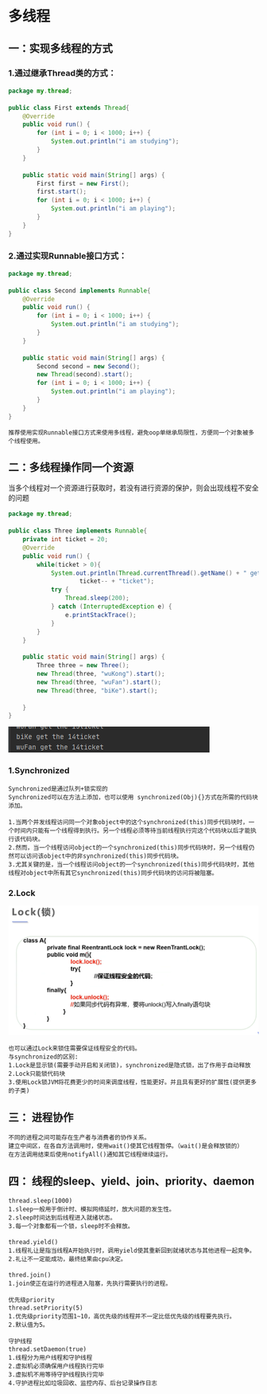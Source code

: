 # 多线程

## 一：实现多线程的方式

### 1.通过继承Thread类的方式：

```java
package my.thread;

public class First extends Thread{
    @Override
    public void run() {
        for (int i = 0; i < 1000; i++) {
            System.out.println("i am studying");
        }
    }

    public static void main(String[] args) {
        First first = new First();
        first.start();
        for (int i = 0; i < 1000; i++) {
            System.out.println("i am playing");
        }
    }
}

```

### 2.通过实现Runnable接口方式：

```java
package my.thread;

public class Second implements Runnable{
    @Override
    public void run() {
        for (int i = 0; i < 1000; i++) {
            System.out.println("i am studying");
        }
    }

    public static void main(String[] args) {
        Second second = new Second();
        new Thread(second).start();
        for (int i = 0; i < 1000; i++) {
            System.out.println("i am playing");
        }
    }
}

```

```tip
推荐使用实现Runnable接口方式来使用多线程，避免oop单继承局限性，方便同一个对象被多个线程使用。
```



## 二：多线程操作同一个资源 

当多个线程对一个资源进行获取时，若没有进行资源的保护，则会出现线程不安全的问题

```java
package my.thread;

public class Three implements Runnable{
    private int ticket = 20;
    @Override
    public void run() {
        while(ticket > 0){
            System.out.println(Thread.currentThread().getName() + " get the " +
                    ticket-- + "ticket");
            try {
                Thread.sleep(200);
            } catch (InterruptedException e) {
                e.printStackTrace();
            }
        }
    }

    public static void main(String[] args) {
        Three three = new Three();
        new Thread(three, "wuKong").start();
        new Thread(three, "wuFan").start();
        new Thread(three, "biKe").start();

    }
}

```

![image-20201122155905356](thread_note.assets/image-20201122155905356.png)

### 1.Synchronized

```tip
Synchronized是通过队列+锁实现的
Synchronized可以在方法上添加，也可以使用 synchronized(Obj){}方式在所需的代码块添加。

1.当两个并发线程访问同一个对象object中的这个synchronized(this)同步代码块时，一个时间内只能有一个线程得到执行。另一个线程必须等待当前线程执行完这个代码块以后才能执行该代码块。
2.然而，当一个线程访问object的一个synchronized(this)同步代码块时，另一个线程仍然可以访问该object中的非synchronized(this)同步代码块。
3.尤其关键的是，当一个线程访问object的一个synchronized(this)同步代码块时，其他线程对object中所有其它synchronized(this)同步代码块的访问将被阻塞。
```

### 2.Lock

![image-20201123135822718](thread_note.assets/image-20201123135822718.png)

```tip
也可以通过Lock来锁住需要保证线程安全的代码。
与synchronized的区别:
1.Lock是显示锁(需要手动开启和关闭锁)，synchronized是隐式锁，出了作用于自动释放
2.Lock只能锁代码块
3.使用Lock锁JVM将花费更少的时间来调度线程，性能更好。并且具有更好的扩展性(提供更多的子类)
```



## 三： 进程协作

```tip
不同的进程之间可能存在生产者与消费者的协作关系。
建立中间区，在各自方法调用时，使用wait()使其它线程暂停。（wait()是会释放锁的）
在方法调用结束后使用notifyAll()通知其它线程继续运行。
```





## 四： 线程的sleep、yield、join、priority、daemon

```tip
thread.sleep(1000)
1.sleep一般用于倒计时、模拟网络延时，放大问题的发生性。
2.sleep时间达到后线程进入就绪状态。
3.每一个对象都有一个锁，sleep时不会释放。

thread.yield()
1.线程礼让是指当线程A开始执行时，调用yield使其重新回到就绪状态与其他进程一起竞争。
2.礼让不一定能成功，最终结果由cpu决定。

thred.join()
1.join使正在运行的进程进入阻塞，先执行需要执行的进程。

优先级priority
thread.setPriority(5)
1.优先级priority范围1~10，高优先级的线程并不一定比低优先级的线程要先执行。
2.默认值为5。

守护线程
thread.setDaemon(true)
1.线程分为用户线程和守护线程
2.虚拟机必须确保用户线程执行完毕
3.虚拟机不用等待守护线程执行完毕
4.守护进程比如垃圾回收、监控内存、后台记录操作日志
```



